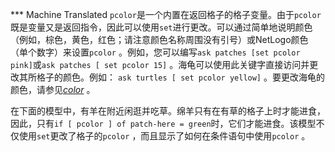 ﻿*** Machine Translated
`pcolor`是一个内置在返回格子的格子变量。由于`pcolor`既是变量又是返回指令，因此可以使用`set`进行更改。可以通过简单地说明颜色（例如，棕色，黄色，红色；请注意颜色名称周围没有引号）或NetLogo颜色（单个数字）来设置`pcolor` 。例如，您可以编写`ask patches [set pcolor pink]`或`ask patches [ set pcolor 15]` 。海龟可以使用此关键字直接访问并更改其所格子的颜色。例如： `ask turtles [ set pcolor yellow]` 。要更改海龟的颜色，请参见[*color*](http://ccl.northwestern.edu/netlogo/docs/dictionary.html#color) 。

在下面的模型中，有羊在附近闲逛并吃草。绵羊只有在有草的格子上时才能进食，因此，只有`if [ pcolor ] of patch-here = green`时，它们才能进食。该模型不仅使用`set`更改了格子的`pcolor` ，而且显示了如何在条件语句中使用`pcolor` 。